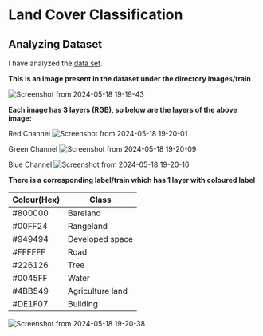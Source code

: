 # Land Cover Classification

## Analyzing Dataset

I have analyzed the [data set](https://www.kaggle.com/datasets/aletbm/global-land-cover-mapping-openearthmap).

**This is an image present in the dataset under the directory images/train**

![Screenshot from 2024-05-18 19-19-43](https://github.com/abhisheks008/DL-Simplified/assets/146760434/82b95f82-e6b5-4265-89d6-e97c12b849dd)

**Each image has 3 layers (RGB), so below are the layers of the above image:**

Red Channel
![Screenshot from 2024-05-18 19-20-01](https://github.com/abhisheks008/DL-Simplified/assets/146760434/ec853ed6-b71c-4bbe-93ee-58ecce692b45)

Green Channel
![Screenshot from 2024-05-18 19-20-09](https://github.com/abhisheks008/DL-Simplified/assets/146760434/6e521154-e053-455d-9846-b7e324a8ec1e)

Blue Channel
![Screenshot from 2024-05-18 19-20-16](https://github.com/abhisheks008/DL-Simplified/assets/146760434/77b834e0-ea67-4a78-9917-144f9f9f39df)

**There is a corresponding label/train which has 1 layer with coloured label**

Colour(Hex)  | Class|
-------------|----------|
#800000	     |	Bareland |
#00FF24	     |	Rangeland |
#949494	     |	Developed space |
#FFFFFF	     |	Road |
#226126	     |	Tree |
#0045FF	     |	Water |
#4BB549	     |	Agriculture land |
#DE1F07	     |	Building |

![Screenshot from 2024-05-18 19-20-38](https://github.com/abhisheks008/DL-Simplified/assets/146760434/f87a5c3e-2ad7-495d-8472-aee35c3e30e8)





